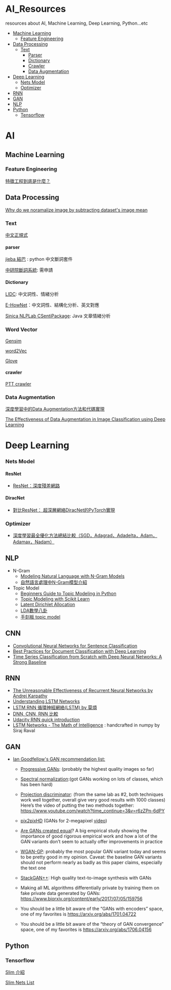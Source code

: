 # AI_Resources
resources about AI, Machine Learning, Deep Learning, Python...etc

* [Machine Learning](#machine-learning)
  * [Feature Engineering](#feature-engineering)
* [Data Processing](#data-processing)
  * [Text](#text)
      * [Parser](#parser)
      * [Dictionary](#dictionary)
      * [Crawler](#crawler)
      * [Data Augmentation](#data-augmentation)
* [Deep Learning](#deep-learning)
    * [Nets Model](#nets-model)
    * [Optimizer](#optimizer)
* [RNN](#rnn)
* [GAN](#gan)
* [NLP](#nlp)
* [Python](#python)
    * [Tensorflow](#tensorflow)


# AI
## Machine Learning
### Feature Engineering
[特徵工程到底是什麼？](https://www.zhihu.com/question/28641663/answer/110165221?utm_source=com.facebook.katana&utm_medium=social)
## Data Processing
[Why do we noramalize image by subtracting dataset's image mean](https://stats.stackexchange.com/questions/211436/why-do-we-normalize-images-by-subtracting-the-datasets-image-mean-and-not-the-c)
### Text
[中文正規式](http://blog.csdn.net/gatieme/article/details/43235791)
#### parser
[jieba 結巴](https://github.com/fxsjy/jieba) : python 中文斷詞套件

[中研院斷詞系統](http://ckipsvr.iis.sinica.edu.tw/): 需申請
#### Dictionary
[LIDC](https://cliwc.weebly.com/liwc.html): 中文詞性、情緒分析

[E-HowNet](http://ehownet.iis.sinica.edu.tw/index.php)：中文詞性、結構化分析、英文對應

[Sinica NLPLab CSentiPackage](http://academiasinicanlplab.github.io/): Java 文章情緒分析
### Word Vector
[Gensim](https://radimrehurek.com/gensim/tutorial.html)

[word2Vec](https://papers.nips.cc/paper/5021-distributed-representations-of-words-and-phrases-and-their-compositionality.pdf)

[Glove](https://nlp.stanford.edu/pubs/glove.pdf)
#### crawler
[PTT crawler](https://github.com/afunTW/ptt-web-crawler)
### Data Augmentation
[深度學習中的Data Augmentation方法和代碼實現](https://absentm.github.io/2016/06/14/%E6%B7%B1%E5%BA%A6%E5%AD%A6%E4%B9%A0%E4%B8%AD%E7%9A%84Data-Augmentation%E6%96%B9%E6%B3%95%E5%92%8C%E4%BB%A3%E7%A0%81%E5%AE%9E%E7%8E%B0/)

[The Effectiveness of Data Augmentation in Image Classification using Deep
Learning](http://cs231n.stanford.edu/reports/2017/pdfs/300.pdf)
# Deep Learning
### Nets Model
#### ResNet
* [ResNet：深度殘差網路](https://zh.gluon.ai/chapter_convolutional-neural-networks/resnet-gluon.html)
#### DiracNet
* [對比ResNet： 超深層網絡DiracNet的PyTorch實現](https://www.jiqizhixin.com/articles/2017-11-14-3)
### Optimizer
* [深度學習最全優化方法總結比較（SGD，Adagrad，Adadelta，Adam，Adamax，Nadam）](https://zhuanlan.zhihu.com/p/22252270)
## NLP
* N-Gram
  * [Modeling Natural Language with N-Gram Models](https://sookocheff.com/post/nlp/n-gram-modeling/)
  * [自然語言處理中N-Gram模型介紹](https://zhuanlan.zhihu.com/p/32829048)
* Topic Model
  * [Beginners Guide to Topic Modeling in Python](https://www.analyticsvidhya.com/blog/2016/08/beginners-guide-to-topic-modeling-in-python/)
  * [Topic Modeling with Scikit Learn](https://medium.com/mlreview/topic-modeling-with-scikit-learn-e80d33668730)
  * [Latent Dirichlet Allocation](http://ai.stanford.edu/~ang/papers/nips01-lda.pdf)
  * [LDA數學八卦](http://www.victoriawy.com/wp-content/uploads/2017/12/LDA%E6%95%B0%E5%AD%A6%E5%85%AB%E5%8D%A6.pdf)
  * [手刻板 topic model](https://zhuanlan.zhihu.com/p/23114198)

## CNN
* [Convolutional Neural Networks for Sentence Classification](https://arxiv.org/pdf/1408.5882.pdf)
* [Best Practices for Document Classification with Deep Learning](https://machinelearningmastery.com/best-practices-document-classification-deep-learning/)
* [Time Series Classification from Scratch with Deep Neural Networks: A Strong Baseline](https://arxiv.org/pdf/1611.06455.pdf)

## RNN
* [The Unreasonable Effectiveness of Recurrent Neural Networks by Andrej Karpathy](http://karpathy.github.io/2015/05/21/rnn-effectiveness/)
* [Understanding LSTM Networks](http://colah.github.io/posts/2015-08-Understanding-LSTMs/)
* [LSTM RNN 循環神經網絡(LSTM) by 莫煩](https://morvanzhou.github.io/tutorials/machine-learning/ML-intro/2-4-LSTM/)
* [DNN, CNN, RNN 比較](https://www.zhihu.com/question/34681168)
* [Udacity RNN quick introduction](https://www.youtube.com/watch?time_continue=1&v=70MgF-IwAr8)
* [LSTM Networks - The Math of Intelligence](https://www.youtube.com/watch?v=9zhrxE5PQgY) : handcrafted in numpy by Siraj Raval
## GAN
* [Ian Goodfellow's GAN recommendation list:](https://twitter.com/timnitGebru/status/968242968007200769)

  * [Progressive GANs](https://arxiv.org/abs/1710.10196): (probably the highest quality images so far) 
  
  * [Spectral normalization](https://openreview.net/forum?id=B1QRgziT-&noteId=BkxnM1TrM):(got GANs working on lots of classes, which has been hard)
  
  * [Projection discriminator](https://openreview.net/forum?id=ByS1VpgRZ): (from the same lab as #2, both techniques work well together, overall give very good results with 1000 classes) Here’s the video of putting the two methods together: https://www.youtube.com/watch?time_continue=3&v=r6zZPn-6dPY 
  
  * [pix2pixHD](https://arxiv.org/abs/1711.11585) (GANs for 2-megapixel [video](https://www.youtube.com/watch?v=3AIpPlzM_qs&feature=youtu.be )) 
  
  * [Are GANs created equal](https://arxiv.org/abs/1711.10337)?  A big empirical study showing the importance of good rigorous empirical work and how a lot of the GAN variants don’t seem to actually offer improvements in practice
  
  * [WGAN-GP](https://arxiv.org/abs/1704.00028): probably the most popular GAN variant today and seems to be pretty good in my opinion. Caveat: the baseline GAN variants should not perform nearly as badly as this paper claims, especially the text one 
  
  * [StackGAN++](https://arxiv.org/abs/1710.10916): High quality text-to-image synthesis with GANs 
  
  * Making all ML algorithms differentially private by training them on fake private data generated by GANs: https://www.biorxiv.org/content/early/2017/07/05/159756
  
  * You should be a little bit aware of the “GANs with encoders” space, one of my favorites is https://arxiv.org/abs/1701.04722 
  
  * You should be a little bit aware of the “theory of GAN convergence” space, one of my favorites is https://arxiv.org/abs/1706.04156

## Python
### Tensorflow
[Slim 介紹](http://blog.csdn.net/mao_xiao_feng/article/details/73409975)

[Slim Nets List](https://github.com/tensorflow/tensorflow/tree/master/tensorflow/contrib/slim/python/slim/nets)
